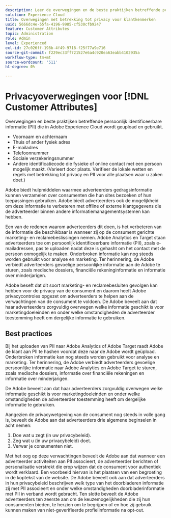 ```yaml
---
description: Leer de overwegingen en de beste praktijken betreffende persoonlijk identificeerbare informatie (PII) die in Experience Cloud wordt geupload en gebruikt.
solution: Experience Cloud
title: Overwegingen met betrekking tot privacy voor klantkenmerken
uuid: 5666dc4e-55fa-4196-9985-cf530cfb9247
feature: Customer Attributes
topic: Administration
role: Admin
level: Experienced
exl-id: 27c026ff-198b-4f49-9718-f25f77a9e716
source-git-commit: f229ec33ff721527e6a4c920ea63eabb4102935a
workflow-type: tm+mt
source-wordcount: '511'
ht-degree: 0%

---
```


# Privacyoverwegingen voor [!DNL Customer Attributes]

Overwegingen en beste praktijken betreffende persoonlijk identificeerbare informatie (PII) die in Adobe Experience Cloud wordt geupload en gebruikt.

* Voornaam en achternaam
* Thuis of ander fysiek adres
* E-mailadres
* Telefoonnummer
* Sociale verzekeringsnummer
* Andere identificatiecode die fysieke of online contact met een persoon mogelijk maakt. (Varieert door plaats. Verifieer de lokale wetten en regels met betrekking tot privacy en PII voor alle plaatsen waar u zaken doet.)

Adobe biedt hulpmiddelen waarmee adverteerders gedragsinformatie kunnen verzamelen over consumenten die hun sites bezoeken of hun toepassingen gebruiken. Adobe biedt adverteerders ook de mogelijkheid om deze informatie te verbeteren met offline of externe klantgegevens die de adverteerder binnen andere informatiemanagementsystemen kan hebben.

Een van de redenen waarom adverteerders dit doen, is het verbeteren van de informatie die beschikbaar is wanneer zij op de consument gerichte marketing- en reclamebeslissingen nemen. Adobe Analytics en Target staan adverteerders toe om persoonlijk identificeerbare informatie (PII), zoals e-mailadressen, pas te uploaden nadat deze is gehasht om het contact met de persoon onmogelijk te maken. Onderbroken informatie kan nog steeds worden gebruikt voor analyse en marketing. Ter herinnering, de Adobe verbiedt adverteerders gevoelige persoonlijke informatie aan de Adobe te sturen, zoals medische dossiers, financiële rekeninginformatie en informatie over minderjarigen.

Adobe beseft dat dit soort marketing- en reclamebesluiten gevolgen kan hebben voor de privacy van de consument en daarom heeft Adobe privacycontroles opgezet om adverteerders te helpen aan de verwachtingen van de consument te voldoen. De Adobe beveelt aan dat haar adverteerders zorgvuldig overwegen welke informatie geschikt is voor marketingdoeleinden en onder welke omstandigheden de adverteerder toestemming heeft om dergelijke informatie te gebruiken.

## Best practices

Bij het uploaden van PII naar Adobe Analytics of Adobe Target raadt Adobe de klant aan PII te hashen voordat deze naar de Adobe wordt geüpload. Onderbroken informatie kan nog steeds worden gebruikt voor analyse en marketing. Ter herinnering, de Adobe verbiedt adverteerders gevoelige persoonlijke informatie naar Adobe Analytics en Adobe Target te sturen, zoals medische dossiers, informatie over financiële rekeningen en informatie over minderjarigen.

De Adobe beveelt aan dat haar adverteerders zorgvuldig overwegen welke informatie geschikt is voor marketingdoeleinden en onder welke omstandigheden de adverteerder toestemming heeft om dergelijke informatie te gebruiken.

Aangezien de privacywetgeving van de consument nog steeds in volle gang is, beveelt de Adobe aan dat adverteerders drie algemene beginselen in acht nemen:

1. Doe wat u zegt (in uw privacybeleid).
1. Zeg wat u (in uw privacybeleid) doet.
1. Verwar je consumenten niet.

Met het oog op deze verwachtingen beveelt de Adobe aan dat wanneer een adverteerder activiteiten aan PII associeert, de adverteerder berichten of personalisatie verstrekt die erop wijzen dat de consument voor authentiek wordt verklaard. Een voorbeeld hiervan is het plaatsen van een begroeting in de koptekst van de website. De Adobe beveelt ook aan dat adverteerders in hun privacybeleid beschrijven welk type van het doorbladeren informatie zij met PII associeert en onder welke omstandigheden doorbladerinformatie met PII in verband wordt gebracht. Ten slotte beveelt de Adobe adverteerders ten zeerste aan om de keuzemogelijkheden die zij hun consumenten bieden, te herzien om te begrijpen of en hoe zij gebruik kunnen maken van niet-geverifieerde profielinformatie na opt-out.
